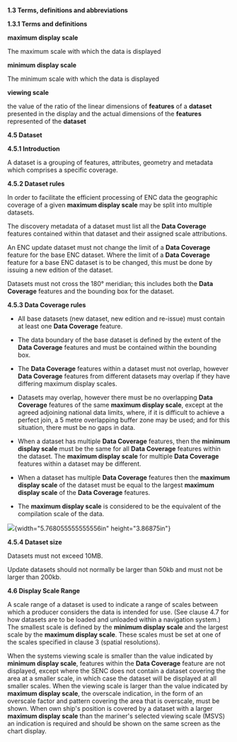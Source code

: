 **1.3 Terms, definitions and abbreviations**

**1.3.1 Terms and definitions**

**maximum display scale**

The maximum scale with which the data is displayed

**minimum display scale**

The minimum scale with which the data is displayed

**viewing scale**

the value of the ratio of the linear dimensions of **features** of a **dataset** presented in the display and the actual dimensions of the **features** represented of the **dataset**

**4.5 Dataset**

**4.5.1 Introduction**

A dataset is a grouping of features, attributes, geometry and metadata
which comprises a specific coverage.

**4.5.2 Dataset rules**

In order to facilitate the efficient processing of ENC data the
geographic coverage of a given **maximum display scale** may be split
into multiple datasets.

The discovery metadata of a dataset must list all the **Data Coverage**
features contained within that dataset and their assigned scale
attributions.

An ENC update dataset must not change the limit of a **Data Coverage**
feature for the base ENC dataset. Where the limit of a **Data Coverage**
feature for a base ENC dataset is to be changed, this must be done by
issuing a new edition of the dataset.

Datasets must not cross the 180° meridian; this includes both the **Data
Coverage** features and the bounding box for the dataset.

**4.5.3 Data Coverage rules**

-   All base datasets (new dataset, new edition and re-issue) must
    contain at least one **Data Coverage** feature.

-   The data boundary of the base dataset is defined by the extent of
    the **Data Coverage** features and must be contained within the
    bounding box.

-   The **Data Coverage** features within a dataset must not overlap,
    however **Data Coverage** features from different datasets may
    overlap if they have differing maximum display scales.

-   Datasets may overlap, however there must be no overlapping **Data
    Coverage** features of the same **maximum display scale**, except at
    the agreed adjoining national data limits, where, if it is difficult
    to achieve a perfect join, a 5 metre overlapping buffer zone may be
    used; and for this situation, there must be no gaps in data.

-   When a dataset has multiple **Data Coverage** features, then the
    **minimum display scale** must be the same for all **Data Coverage**
    features within the dataset. The **maximum display scale** for
    multiple **Data Coverage** features within a dataset may be
    different.

-   When a dataset has multiple **Data Coverage** features then the
    **maximum display scale** of the dataset must be equal to the
    largest **maximum display scale** of the **Data Coverage** features.

-   The **maximum display scale** is considered to be the equivalent of
    the compilation scale of the data.

![](vertopal_48dbacc662574efc805cb17e67aadfd2/media/image1.wmf){width="5.768055555555556in"
height="3.86875in"}

**4.5.4 Dataset size**

Datasets must not exceed 10MB.

Update datasets should not normally be larger than 50kb and must not be
larger than 200kb.

**4.6 Display Scale Range**

A scale range of a dataset is used to indicate a range of scales between
which a producer considers the data is intended for use. (See clause 4.7
for how datasets are to be loaded and unloaded within a navigation
system.) The smallest scale is defined by the **minimum display scale**
and the largest scale by the **maximum display scale**. These scales
must be set at one of the scales specified in clause 3 (spatial
resolutions).

When the systems viewing scale is smaller than the value indicated by
**minimum display scale**, features within the **Data Coverage** feature
are not displayed, except where the SENC does not contain a dataset
covering the area at a smaller scale, in which case the dataset will be
displayed at all smaller scales. When the viewing scale is larger than
the value indicated by **maximum display scale**, the overscale
indication, in the form of an overscale factor and pattern covering the
area that is overscale, must be shown. When own ship's position is
covered by a dataset with a larger **maximum display scale** than the
mariner's selected viewing scale (MSVS) an indication is required and
should be shown on the same screen as the chart display.
